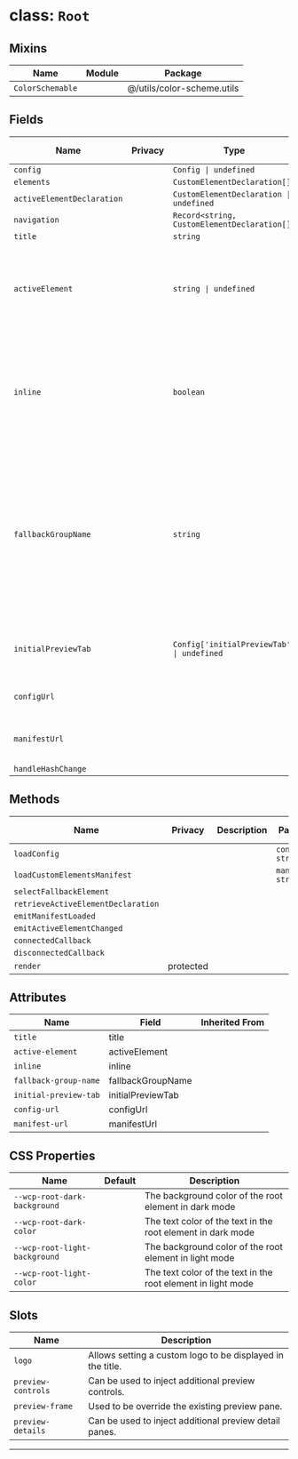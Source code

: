 # class: `Root`

## Mixins

| Name             | Module | Package                    |
| ---------------- | ------ | -------------------------- |
| `ColorSchemable` |        | @/utils/color-scheme.utils |

## Fields

| Name                       | Privacy | Type                                         | Default        | Description                                                                                                                                                                                                                                                                | Inherited From |
| -------------------------- | ------- | -------------------------------------------- | -------------- | -------------------------------------------------------------------------------------------------------------------------------------------------------------------------------------------------------------------------------------------------------------------------- | -------------- |
| `config`                   |         | `Config \| undefined`                        |                |                                                                                                                                                                                                                                                                            |                |
| `elements`                 |         | `CustomElementDeclaration[]`                 | `[]`           |                                                                                                                                                                                                                                                                            |                |
| `activeElementDeclaration` |         | `CustomElementDeclaration \| undefined`      |                |                                                                                                                                                                                                                                                                            |                |
| `navigation`               |         | `Record<string, CustomElementDeclaration[]>` | `{}`           |                                                                                                                                                                                                                                                                            |                |
| `title`                    |         | `string`                                     |                |                                                                                                                                                                                                                                                                            |                |
| `activeElement`            |         | `string \| undefined`                        |                | Sets the currently active element by its tag name. Will be updated at runtime and can&#xA;be preset with an initial value to define the active element at startup.                                                                                                         |                |
| `inline`                   |         | `boolean`                                    | `false`        | Flags the component to be displayed inline and not standalone. Requires the surrounding&#xA;layout to provide the necessary styles like for any other block element.                                                                                                       |                |
| `fallbackGroupName`        |         | `string`                                     | `'Components'` | Allows to set a fallback group name for elements that do not have a \`groups\` property.&#xA;So this is the name of the group that will contain all elements unless the manifest is&#xA;generated with the optional \`@webcomponents-preview/cem-plugin-grouping\` plugin. |                |
| `initialPreviewTab`        |         | `Config['initialPreviewTab'] \| undefined`   |                | Configure the initial preview tab to be displayed. Can be either \`examples\`, \`readme\` or \`viewer\`.                                                                                                                                                                   |                |
| `configUrl`                |         |                                              |                | Allows to set a url to load a config file from.                                                                                                                                                                                                                            |                |
| `manifestUrl`              |         |                                              |                | Defines the location of the custom element manifest file.                                                                                                                                                                                                                  |                |
| `handleHashChange`         |         |                                              |                |                                                                                                                                                                                                                                                                            |                |

## Methods

| Name                               | Privacy   | Description | Parameters            | Return           | Inherited From |
| ---------------------------------- | --------- | ----------- | --------------------- | ---------------- | -------------- |
| `loadConfig`                       |           |             | `configUrl: string`   |                  |                |
| `loadCustomElementsManifest`       |           |             | `manifestUrl: string` |                  |                |
| `selectFallbackElement`            |           |             |                       |                  |                |
| `retrieveActiveElementDeclaration` |           |             |                       |                  |                |
| `emitManifestLoaded`               |           |             |                       |                  |                |
| `emitActiveElementChanged`         |           |             |                       |                  |                |
| `connectedCallback`                |           |             |                       |                  |                |
| `disconnectedCallback`             |           |             |                       |                  |                |
| `render`                           | protected |             |                       | `TemplateResult` |                |

## Attributes

| Name                  | Field             | Inherited From |
| --------------------- | ----------------- | -------------- |
| `title`               | title             |                |
| `active-element`      | activeElement     |                |
| `inline`              | inline            |                |
| `fallback-group-name` | fallbackGroupName |                |
| `initial-preview-tab` | initialPreviewTab |                |
| `config-url`          | configUrl         |                |
| `manifest-url`        | manifestUrl       |                |

## CSS Properties

| Name                          | Default | Description                                                  |
| ----------------------------- | ------- | ------------------------------------------------------------ |
| `--wcp-root-dark-background`  |         | The background color of the root element in dark mode        |
| `--wcp-root-dark-color`       |         | The text color of the text in the root element in dark mode  |
| `--wcp-root-light-background` |         | The background color of the root element in light mode       |
| `--wcp-root-light-color`      |         | The text color of the text in the root element in light mode |

## Slots

| Name               | Description                                                |
| ------------------ | ---------------------------------------------------------- |
| `logo`             | Allows setting a custom logo to be displayed in the title. |
| `preview-controls` | Can be used to inject additional preview controls.         |
| `preview-frame`    | Used to be override the existing preview pane.             |
| `preview-details`  | Can be used to inject additional preview detail panes.     |

<hr/>
